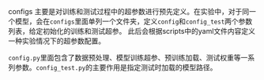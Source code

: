 configs 主要是对训练和测试过程中的超参数进行预先定义。在实验中，对于同一个模型，会在`configs`里面单列一个文件夹，定义`config`和`config_test`两个参数列表，给定初始化的训练和测试超参。
此后会根据scripts中的yaml文件内容定义一种实验情况下的超参数配置。

`config.py`里面包含了数据预处理、模型训练超参、预训练加载、测试权重等一系列参数。`config_test.py`的主要作用是指定测试时加载的模型路径。
